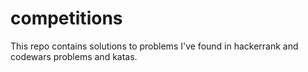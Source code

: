 # competitions
This repo contains solutions to problems I've found in hackerrank and codewars problems and katas. 

